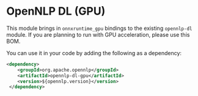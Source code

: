 # OpenNLP DL (GPU)

This module brings in `onnxruntime_gpu` bindings to the existing `opennlp-dl` module. If you are planning to run with GPU acceleration, please use this BOM.

You can use it in your code by adding the following as a dependency:

```xml
<dependency>
    <groupId>org.apache.opennlp</groupId>
    <artifactId>opennlp-dl-gpu</artifactId>
    <version>${opennlp.version}</version>
 </dependency>
```